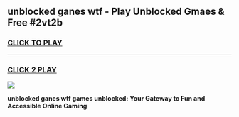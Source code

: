 
## unblocked ganes wtf - Play Unblocked Gmaes & Free #2vt2b
<h3>
<a href="https://news.freeplayer.one?title=unblocked_ganes_wtf&ref=24F">CLICK TO PLAY</a></h3>
<hr>

<h3>
<a href="https://news.freeplayer.one?title=unblocked_ganes_wtf&ref=24F">CLICK 2 PLAY</a>
  
</h3>

<a href="https://news.freeplayer.one?title=unblocked_ganes_wtf&ref=24F/"><img src="https://clearcache.store/games.png"></a>


**unblocked ganes wtf games unblocked: Your Gateway to Fun and Accessible Online Gaming**
